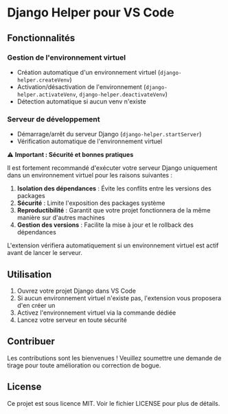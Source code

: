 # Django Helper pour VS Code

## Fonctionnalités

### Gestion de l'environnement virtuel
- Création automatique d'un environnement virtuel (`django-helper.createVenv`)
- Activation/désactivation de l'environnement (`django-helper.activateVenv`, `django-helper.deactivateVenv`)
- Détection automatique si aucun venv n'existe

### Serveur de développement
- Démarrage/arrêt du serveur Django (`django-helper.startServer`)
- Vérification automatique de l'environnement virtuel

⚠️ **Important : Sécurité et bonnes pratiques**

Il est fortement recommandé d'exécuter votre serveur Django uniquement dans un environnement virtuel pour les raisons suivantes :

1. **Isolation des dépendances** : Évite les conflits entre les versions des packages
2. **Sécurité** : Limite l'exposition des packages système
3. **Reproductibilité** : Garantit que votre projet fonctionnera de la même manière sur d'autres machines
4. **Gestion des versions** : Facilite la mise à jour et le rollback des dépendances

L'extension vérifiera automatiquement si un environnement virtuel est actif avant de lancer le serveur.

## Utilisation

1. Ouvrez votre projet Django dans VS Code
2. Si aucun environnement virtuel n'existe pas, l'extension vous proposera d'en créer un
3. Activez l'environnement virtuel via la commande dédiée
4. Lancez votre serveur en toute sécurité


## Contribuer

Les contributions sont les bienvenues ! Veuillez soumettre une demande de tirage pour toute amélioration ou correction de bogue.

## License

Ce projet est sous licence MIT. Voir le fichier LICENSE pour plus de détails.